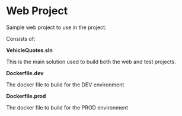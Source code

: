 # Web Project

Sample web project to use in the project.

Consists of:

**VehicleQuotes.sln**

This is the main solution used to build both the web and test projects.

**Dockerfile.dev**

The docker file to build for the DEV environment

**Dockerfile.prod**

The docker file to build for the PROD environment
